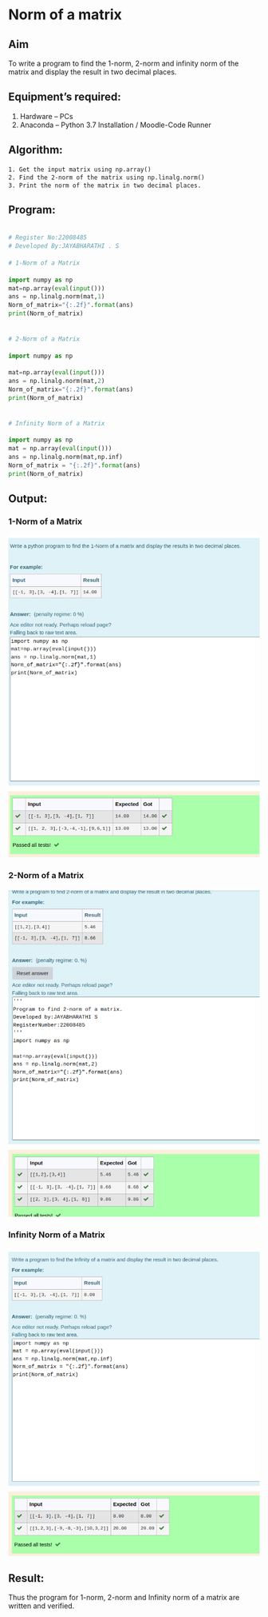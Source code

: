 # Norm of a matrix

## Aim

To write a program to find the 1-norm, 2-norm and infinity norm of the matrix and display the result in two decimal places.

## Equipment’s required:

1.	Hardware – PCs
2.	Anaconda – Python 3.7 Installation / Moodle-Code Runner

## Algorithm:

	1. Get the input matrix using np.array()   
    2. Find the 2-norm of the matrix using np.linalg.norm()
	3. Print the norm of the matrix in two decimal places.

## Program:

```Python

# Register No:22008485
# Developed By:JAYABHARATHI . S

# 1-Norm of a Matrix

import numpy as np
mat=np.array(eval(input()))
ans = np.linalg.norm(mat,1)
Norm_of_matrix="{:.2f}".format(ans)
print(Norm_of_matrix)


# 2-Norm of a Matrix

import numpy as np

mat=np.array(eval(input()))
ans = np.linalg.norm(mat,2)
Norm_of_matrix="{:.2f}".format(ans)
print(Norm_of_matrix)


# Infinity Norm of a Matrix

import numpy as np
mat = np.array(eval(input()))
ans = np.linalg.norm(mat,np.inf)
Norm_of_matrix = "{:.2f}".format(ans)
print(Norm_of_matrix)

```
## Output:

### 1-Norm of a Matrix
![](./norm1.png)

### 2-Norm of a Matrix
![](./norm2.png)

### Infinity Norm of a Matrix
![](./norm3.png)

## Result:

Thus the program for 1-norm, 2-norm and Infinity norm of a matrix are written and verified.
